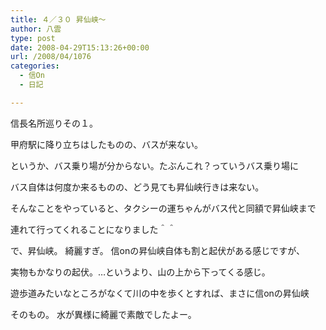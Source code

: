 ```yaml
---
title: ４／３０ 昇仙峡～
author: 八雲
type: post
date: 2008-04-29T15:13:26+00:00
url: /2008/04/1076
categories:
  - 信On
  - 日記

---
```

信長名所巡りその１。
  
甲府駅に降り立ちはしたものの、バスが来ない。
  
というか、バス乗り場が分からない。たぶんこれ？っていうバス乗り場に
  
バス自体は何度か来るものの、どう見ても昇仙峡行きは来ない。

そんなことをやっていると、タクシーの運ちゃんがバス代と同額で昇仙峡まで
  
連れて行ってくれることになりました＾＾

で、昇仙峡。 綺麗すぎ。 信onの昇仙峡自体も割と起伏がある感じですが、
  
実物もかなりの起伏。…というより、山の上から下ってくる感じ。
  
遊歩道みたいなところがなくて川の中を歩くとすれば、まさに信onの昇仙峡
  
そのもの。 水が異様に綺麗で素敵でしたよー。